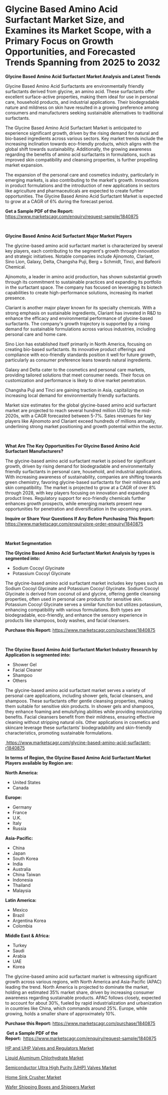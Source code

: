 <p><h1>Glycine Based Amino Acid Surfactant Market Size, and Examines its Market Scope, with a Primary Focus on Growth Opportunities, and Forecasted Trends Spanning from 2025 to 2032</h1></p><p><strong>Glycine Based Amino Acid Surfactant Market Analysis and Latest Trends</strong></p>
<p><p>Glycine Based Amino Acid Surfactants are environmentally friendly surfactants derived from glycine, an amino acid. These surfactants offer excellent surface-active properties, making them ideal for use in personal care, household products, and industrial applications. Their biodegradable nature and mildness on skin have resulted in a growing preference among consumers and manufacturers seeking sustainable alternatives to traditional surfactants.</p><p>The Glycine Based Amino Acid Surfactant Market is anticipated to experience significant growth, driven by the rising demand for natural and bio-based ingredients across various sectors. Key market trends include the increasing inclination towards eco-friendly products, which aligns with the global shift towards sustainability. Additionally, the growing awareness regarding the benefits of amino acid surfactants in formulations, such as improved skin compatibility and cleansing properties, is further propelling market expansion.</p><p>The expansion of the personal care and cosmetics industry, particularly in emerging markets, is also contributing to the market's growth. Innovations in product formulations and the introduction of new applications in sectors like agriculture and pharmaceuticals are expected to create further opportunities. The Glycine Based Amino Acid Surfactant Market is expected to grow at a CAGR of 6% during the forecast period.</p></p>
<p><strong>Get a Sample PDF of the Report:&nbsp;</strong> <a href="https://www.marketscagr.com/enquiry/request-sample/1840875?utm_campaign=3495&utm_medium=2&utm_source=Github&utm_content=ia&utm_term=03042025&utm_id=glycine-based-amino-acid-surfactant">https://www.marketscagr.com/enquiry/request-sample/1840875</a></p>
<p>&nbsp;</p>
<p><strong>Glycine Based Amino Acid Surfactant Major Market Players</strong></p>
<p><p>The glycine-based amino acid surfactant market is characterized by several key players, each contributing to the segment's growth through innovation and strategic initiatives. Notable companies include Ajinomoto, Clariant, Sino Lion, Galaxy, Delta, Changsha Puji, Berg + Schmidt, Tinci, and Bafeorii Chemical.</p><p>Ajinomoto, a leader in amino acid production, has shown substantial growth through its commitment to sustainable practices and expanding its portfolio in the surfactant space. The company has focused on leveraging its biotech capabilities to create high-performance solutions, increasing its market presence.</p><p>Clariant is another major player known for its specialty chemicals. With a strong emphasis on sustainable ingredients, Clariant has invested in R&D to enhance the efficacy and environmental performance of glycine-based surfactants. The company's growth trajectory is supported by a rising demand for sustainable formulations across various industries, including personal care and home care.</p><p>Sino Lion has established itself primarily in North America, focusing on creating bio-based surfactants. Its innovative product offerings and compliance with eco-friendly standards position it well for future growth, particularly as consumer preference leans towards natural ingredients.</p><p>Galaxy and Delta cater to the cosmetics and personal care markets, providing tailored solutions that meet consumer needs. Their focus on customization and performance is likely to drive market penetration.</p><p>Changsha Puji and Tinci are gaining traction in Asia, capitalizing on increasing local demand for environmentally friendly surfactants.</p><p>Market size estimates for the global glycine-based amino acid surfactant market are projected to reach several hundred million USD by the mid-2020s, with a CAGR forecasted between 5-7%. Sales revenues for key players like Ajinomoto and Clariant exceed hundreds of millions annually, underlining strong market positioning and growth potential within the sector.</p></p>
<p>&nbsp;</p>
<p><strong>What Are The Key Opportunities For Glycine Based Amino Acid Surfactant Manufacturers?</strong></p>
<p><p>The glycine-based amino acid surfactant market is poised for significant growth, driven by rising demand for biodegradable and environmentally friendly surfactants in personal care, household, and industrial applications. With increasing awareness of sustainability, companies are shifting towards green chemistry, favoring glycine-based surfactants for their mildness and skin compatibility. The market is projected to grow at a CAGR of over 8% through 2028, with key players focusing on innovation and expanding product lines. Regulatory support for eco-friendly chemicals further enhances growth prospects, while emerging markets present new opportunities for penetration and diversification in the upcoming years.</p></p>
<p><strong>Inquire or Share Your Questions If Any Before Purchasing This Report:</strong> <a href="https://www.marketscagr.com/enquiry/pre-order-enquiry/1840875?utm_campaign=3495&utm_medium=2&utm_source=Github&utm_content=ia&utm_term=03042025&utm_id=glycine-based-amino-acid-surfactant">https://www.marketscagr.com/enquiry/pre-order-enquiry/1840875</a></p>
<p>&nbsp;</p>
<p><strong>Market Segmentation</strong></p>
<p><strong>The Glycine Based Amino Acid Surfactant Market Analysis by types is segmented into:</strong></p>
<p><ul><li>Sodium Cocoyl Glycinate</li><li>Potassium Cocoyl Glycinate</li></ul></p>
<p><p>The glycine-based amino acid surfactant market includes key types such as Sodium Cocoyl Glycinate and Potassium Cocoyl Glycinate. Sodium Cocoyl Glycinate is derived from coconut oil and glycine, offering gentle cleansing properties, often used in personal care products for sensitive skin. Potassium Cocoyl Glycinate serves a similar function but utilizes potassium, enhancing compatibility with various formulations. Both types are biodegradable, eco-friendly, and enhance the sensory experience in products like shampoos, body washes, and facial cleansers.</p></p>
<p><strong>Purchase this Report:&nbsp;</strong><a href="https://www.marketscagr.com/purchase/1840875?utm_campaign=3495&utm_medium=2&utm_source=Github&utm_content=ia&utm_term=03042025&utm_id=glycine-based-amino-acid-surfactant">https://www.marketscagr.com/purchase/1840875</a></p>
<p>&nbsp;</p>
<p><strong>The Glycine Based Amino Acid Surfactant Market Industry Research by Application is segmented into:</strong></p>
<p><ul><li>Shower Gel</li><li>Facial Cleaner</li><li>Shampoo</li><li>Others</li></ul></p>
<p><p>The glycine-based amino acid surfactant market serves a variety of personal care applications, including shower gels, facial cleansers, and shampoos. These surfactants offer gentle cleansing properties, making them suitable for sensitive skin products. In shower gels and shampoos, they enhance foaming and emulsifying abilities while providing moisturizing benefits. Facial cleansers benefit from their mildness, ensuring effective cleaning without stripping natural oils. Other applications in cosmetics and skincare leverage these surfactants' biodegradability and skin-friendly characteristics, promoting sustainable formulations.</p></p>
<p><a href="https://www.marketscagr.com/glycine-based-amino-acid-surfactant-r1840875?utm_campaign=3495&utm_medium=2&utm_source=Github&utm_content=ia&utm_term=03042025&utm_id=glycine-based-amino-acid-surfactant">&nbsp;https://www.marketscagr.com/glycine-based-amino-acid-surfactant-r1840875</a></p>
<p><strong>In terms of Region, the Glycine Based Amino Acid Surfactant Market Players available by Region are:</strong></p>
<p>
    <p> <strong> North America: </strong>
        <ul>
            <li>United States</li>
            <li>Canada</li>
        </ul>
        </p> 
    <p> <strong> Europe: </strong>
        <ul>
            <li>Germany</li>
            <li>France</li>
            <li>U.K.</li>
            <li>Italy</li>
            <li>Russia</li>
        </ul>
        </p> 
    <p> <strong> Asia-Pacific: </strong>
        <ul>
            <li>China</li>
            <li>Japan</li>
            <li>South Korea</li>
            <li>India</li>
            <li>Australia</li>
            <li>China Taiwan</li>
            <li>Indonesia</li>
            <li>Thailand</li>
            <li>Malaysia</li>
        </ul>
        </p> 
    <p> <strong> Latin America: </strong>
        <ul>
            <li>Mexico</li>
            <li>Brazil</li>
            <li>Argentina Korea</li>
            <li>Colombia</li>
        </ul>
        </p> 
    <p> <strong> Middle East & Africa: </strong>
        <ul>
            <li>Turkey</li>
            <li>Saudi</li>
            <li>Arabia</li>
            <li>UAE</li>
            <li>Korea</li>
        </ul>
    </p>
    </p>
<p><p>The glycine-based amino acid surfactant market is witnessing significant growth across various regions, with North America and Asia-Pacific (APAC) leading the trend. North America is projected to dominate the market, holding an estimated 35% market share, driven by increasing consumer awareness regarding sustainable products. APAC follows closely, expected to account for about 30%, fueled by rapid industrialization and urbanization in countries like China, which commands around 25%. Europe, while growing, holds a smaller share of approximately 10%.</p></p>
<p><strong>Purchase this Report: </strong><a href="https://www.marketscagr.com/purchase/1840875?utm_campaign=3495&utm_medium=2&utm_source=Github&utm_content=ia&utm_term=03042025&utm_id=glycine-based-amino-acid-surfactant">https://www.marketscagr.com/purchase/1840875</a></p>
<p>&nbsp;<strong>Get a Sample PDF of the Report:&nbsp;&nbsp;</strong><a href="https://www.marketscagr.com/enquiry/request-sample/1840875?utm_campaign=3495&utm_medium=2&utm_source=Github&utm_content=ia&utm_term=03042025&utm_id=glycine-based-amino-acid-surfactant">https://www.marketscagr.com/enquiry/request-sample/1840875</a></p>
<p><strong></strong></p>
<p><p><a href="https://www.linkedin.com/pulse/emerging-opportunities-challenges-global-hp-uhp-valves-safwf?utm_campaign=3495&utm_medium=2&utm_source=Github&utm_content=ia&utm_term=03042025&utm_id=glycine-based-amino-acid-surfactant">HP and UHP Valves and Regulators Market</a></p><p><a href="https://github.com/guyotkiferhi/Market-Research-Report-List-1/blob/main/liquid-aluminum-chlorhydrate-market.md?utm_campaign=3495&utm_medium=2&utm_source=Github&utm_content=ia&utm_term=03042025&utm_id=glycine-based-amino-acid-surfactant">Liquid Aluminum Chlorhydrate Market</a></p><p><a href="https://www.linkedin.com/pulse/detailed-report-semiconductor-ultra-high-purity-uhp-valves-an4if?utm_campaign=3495&utm_medium=2&utm_source=Github&utm_content=ia&utm_term=03042025&utm_id=glycine-based-amino-acid-surfactant">Semiconductor Ultra High Purity (UHP) Valves Market</a></p><p><a href="https://www.linkedin.com/pulse/in-depth-home-sink-crusher-market-review-size-share-73cagr-42m7f?utm_campaign=3495&utm_medium=2&utm_source=Github&utm_content=ia&utm_term=03042025&utm_id=glycine-based-amino-acid-surfactant">Home Sink Crusher Market</a></p><p><a href="https://www.linkedin.com/pulse/wafer-shipping-boxes-shippers-market-growth-study-offers-detailed-uxuaf?utm_campaign=3495&utm_medium=2&utm_source=Github&utm_content=ia&utm_term=03042025&utm_id=glycine-based-amino-acid-surfactant">Wafer Shipping Boxes and Shippers Market</a></p></p>